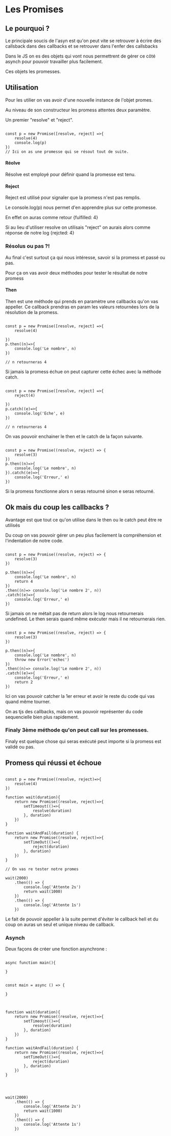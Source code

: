 # Les Promises

## Le pourquoi ? 

Le principale soucis de l'asyn est qu'on peut vite se retrouver à écrire des callsback dans des callbacks et se retrouver dans l'enfer des callsbacks 

Dans le JS on es des objets qui vont nous permettrent de gérer ce côté asynch pour pouvoir travailler plus facilement. 

Ces objets les promesses.

## Utilisation 

Pour les utilier on vas avoir d'une nouvelle instance de l'objet promes.

Au niveau de son constructeur les promess attentes deux paramètre.

Un premier "resolve" et "reject".



```JS

const p = new Promise([resolve, reject] =>{
    resolve(4)
    console.log(p)
})
// Ici on as une promesse qui se résout tout de suite.

```

#### Réolve

Résolve est employé pour définir quand la promesse est tenu. 


#### Reject 

Reject est utilisé pour signaler que la promess n'est pas remplis.

Le console.log(p) nous permet d'en apprendre plus sur cette promesse. 

En effet on auras comme retour {fulfilled: 4}

Si au lieu d'utiliser resolve on utilisais "reject" on aurais alors comme réponse de notre log
{rejcted: 4}

### Résolus ou pas ?!

Au final c'est surtout ça qui nous intéresse, savoir si la promess et passé ou pas. 

Pour ça on vas avoir deux méthodes pour tester le résultat de notre promess


#### Then

Then est une méthode qui prends en paramètre une callbacks qu'on vas appeller. Ce callback prendras en param les valeurs retournées lors de la résolution de la promess.

```JS

const p = new Promise([resolve, reject] =>{
    resolve(4)
    
})
p.then((n)=>{
    console.log('Le nombre', n)
})

// n retourneras 4

```

Si jamais la promess échue on peut capturer cette échec avec la méthode catch. 

```JS

const p = new Promise([resolve, reject] =>{
    reject(4)
    
})
p.catch((e)=>{
    console.log('Eche', e)
})

// n retourneras 4

```

On vas pouvoir enchainer le then et le catch de la façon suivante. 

```JS

const p = new Promise((resolve, reject) => {
    resolve(3)
})
p.then((n)=>{
    console.log('Le nombre', n)
}).catch((e)=>{
    console.log('Erreur,' e)
})

```

Si la promess fonctionne alors n seras retourné sinon e seras retourné.


## Ok mais du coup les callbacks ?

Avantage est que tout ce qu'on utilise dans le then ou le catch peut être re utilisés

Du coup on vas pouvoir gérer un peu plus facilement la compréhension et l'indentation de notre code. 


```JS

const p = new Promise((resolve, reject) => {
    resolve(3)
})

p.then((n)=>{
    console.log('Le nombre', n)
    return 4
})
.then((n)=> console.log('Le nombre 2', n))
.catch((e)=>{
    console.log('Erreur,' e)
})

```

Si jamais on ne métait pas de return alors le log nous retournerais undefined. Le then serais quand même exécuter mais il ne retournerais rien.

```JS

const p = new Promise((resolve, reject) => {
    resolve(3)
})

p.then((n)=>{
    console.log('Le nombre', n)
    throw new Error('echec')
})
.then((n)=> console.log('Le nombre 2', n))
.catch((e)=>{
    console.log('Erreur,' e)
    return 2
})

```

Ici on vas pouvoir catcher la 1er erreur et avoir le reste du code qui vas quand même tourner. 

On as tjs des callbacks, mais on vas pouvoir représenter du code sequencielle bien plus rapidement.


### Finaly 3ème méthode qu'on peut call sur les promesses.

Finaly est quelque chose qui seras exécuté peut importe si la promess est validé ou pas. 

## Promess qui réussi et échoue

```Js

const p = new Promise((resolve, reject)=>{
    resolve(4)
})

function wait(duration){
    return new Promise((resolve, reject)=>{
        setTimeout(()=>{
            resolve(duration)
        }, duration)
    })
}

function waitAndFail(duration) {
    return new Promise((resolve, reject)=>{
        setTimeOut(()=>{
            reject(duration)
        }, duration)
    })
}

// On vas re tester notre promes

wait(2000)
    .then(() => {
        console.log('Attente 2s')
        return wait(1000)
    })
    .then(() => {
        console.log('Attente 1s')
    })

```
Le fait de pouvoir appeller à la suite permet d'éviter le callback hell et du coup on auras un seul et unique niveau de callback.


### Asynch


Deux façons de créer une fonction asynchrone : 

```JS

async function main(){

}

```

```JS

const main = async () => {
    
}

```

```JS


function wait(duration){
    return new Promise((resolve, reject)=>{
        setTimeout(()=>{
            resolve(duration)
        }, duration)
    })
}

function waitAndFail(duration) {
    return new Promise((resolve, reject)=>{
        setTimeOut(()=>{
            reject(duration)
        }, duration)
    })
}




wait(2000)
    .then(() => {
        console.log('Attente 2s')
        return wait(1000)
    })
    .then(() => {
        console.log('Attente 1s')
    })

```